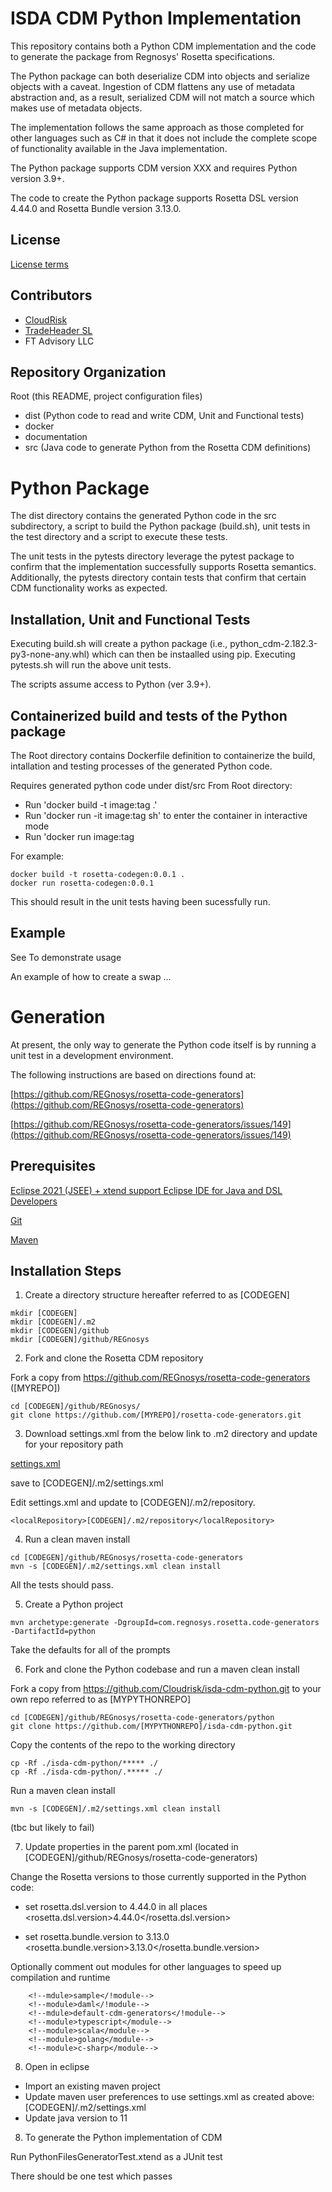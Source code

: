# ISDA CDM Python Implementation

This repository contains both a Python CDM implementation and the code to generate the package from Regnosys' Rosetta specifications.  
 
The Python package can both deserialize CDM into objects and serialize objects with a caveat.  Ingestion of CDM flattens any use of metadata abstraction and, as a result, serialized CDM will not match a source which makes use of metadata objects.

The implementation follows the same approach as those completed for other languages such as C# in that it does not include the complete scope of functionality available in the Java implementation.

The Python package supports CDM version XXX and requires Python version 3.9+.

The code to create the Python package supports Rosetta DSL version 4.44.0 and Rosetta Bundle version 3.13.0.

## License

[License terms](<https://portal.cdm.rosetta-technology.io/#/terms-isda>) 

## Contributors
- [CloudRisk](https://www.cloudrisk.uk)
- [TradeHeader SL](https://www.tradeheader.com)
- FT Advisory LLC

## Repository Organization

Root (this README, project configuration files)
  - dist (Python code to read and write CDM, Unit and Functional tests)
  - docker 
  - documentation 
  - src  (Java code to generate Python from the Rosetta CDM definitions) 

# Python Package

The dist directory contains the generated Python code in the src subdirectory, a script to build the Python package (build.sh), unit tests in the test directory and a script to execute these tests. 

The unit tests in the pytests directory leverage the pytest package to confirm that the implementation successfully supports Rosetta semantics.  Additionally, the pytests directory contain tests that confirm that certain CDM functionality works as expected.

## Installation, Unit and Functional Tests 

Executing build.sh will create a python package (i.e., python_cdm-2.182.3-py3-none-any.whl) which can then be instaalled using pip.
Executing pytests.sh will run the above unit tests. 

The scripts assume access to Python (ver 3.9+).

## Containerized build and tests of the Python package

The Root directory contains Dockerfile definition to containerize the build, intallation and testing processes of the generated Python code.

Requires generated python code under dist/src
From Root directory:
- Run 'docker build -t image:tag .'
- Run 'docker run -it image:tag sh' to enter the container in interactive mode
- Run 'docker run image:tag

For example:

```
docker build -t rosetta-codegen:0.0.1 .
docker run rosetta-codegen:0.0.1
```
This should result in the unit tests having been sucessfully run.

## Example

See To demonstrate usage 

An example of how to create a swap ...

# Generation 

At present, the only way to generate the Python code itself is by running a unit test in a development environment.

The following instructions are based on directions found at:

[https://github.com/REGnosys/rosetta-code-generators](https://github.com/REGnosys/rosetta-code-generators)

[https://github.com/REGnosys/rosetta-code-generators/issues/149](https://github.com/REGnosys/rosetta-code-generators/issues/149)

## Prerequisites

[Eclipse 2021 (JSEE) + xtend support Eclipse IDE for Java and DSL Developers](https://www.eclipse.org/downloads/packages/release/2021-12/r/eclipse-ide-java-and-dsl-developers)

[Git](https://git-scm.com/)

[Maven](http://maven.apache.org/)

## Installation Steps

1. Create a directory structure hereafter referred to as [CODEGEN]
```
mkdir [CODEGEN]
mkdir [CODEGEN]/.m2
mkdir [CODEGEN]/github
mkdir [CODEGEN]/github/REGnosys
```

2. Fork and clone the Rosetta CDM repository 

Fork a copy from https://github.com/REGnosys/rosetta-code-generators ([MYREPO])

```
cd [CODEGEN]/github/REGnosys/
git clone https://github.com/[MYREPO]/rosetta-code-generators.git
```

3. Download settings.xml from the below link to .m2 directory and update for your repository path

[settings.xml](https://github.com/REGnosys/rosetta-code-generators/issues/149#issuecomment-1151680983)

save to [CODEGEN]/.m2/settings.xml

Edit settings.xml and update <localRepository> to [CODEGEN]/.m2/repository. 

```
<localRepository>[CODEGEN]/.m2/repository</localRepository>
```

4. Run a clean maven install 

```
cd [CODEGEN]/github/REGnosys/rosetta-code-generators
mvn -s [CODEGEN]/.m2/settings.xml clean install
```
All the tests should pass.

5. Create a Python project

```
mvn archetype:generate -DgroupId=com.regnosys.rosetta.code-generators  -DartifactId=python
```
Take the defaults for all of the prompts

6. Fork and clone the Python codebase and run a maven clean install

Fork a copy from https://github.com/Cloudrisk/isda-cdm-python.git to your own repo referred to as [MYPYTHONREPO] 

```
cd [CODEGEN]/github/REGnosys/rosetta-code-generators/python
git clone https://github.com/[MYPYTHONREPO]/isda-cdm-python.git
```
Copy the contents of the repo to the working directory

```
cp -Rf ./isda-cdm-python/***** ./
cp -Rf ./isda-cdm-python/.***** ./
```

Run a maven clean install
```
mvn -s [CODEGEN]/.m2/settings.xml clean install
```
(tbc but likely to fail)

7. Update properties in the parent pom.xml (located in [CODEGEN]/github/REGnosys/rosetta-code-generators)

Change the Rosetta versions to those currently supported in the Python code:

- set rosetta.dsl.version to 4.44.0 in all places
  <rosetta.dsl.version>4.44.0</rosetta.dsl.version>
        
- set rosetta.bundle.version to 3.13.0  
  <rosetta.bundle.version>3.13.0</rosetta.bundle.version>

Optionally comment out modules for other languages to speed up compilation and runtime

```
    <!--mdule>sample</!module-->
    <!--module>daml</!module-->
    <!--mdule>default-cdm-generators</!module-->
    <!--module>typescript</module-->
    <!--module>scala</module-->
    <!--module>golang</module-->
    <!--module>c-sharp</module-->
```
8. Open in eclipse  

- Import an existing maven project
- Update maven user preferences to use settings.xml as created above: [CODEGEN]/.m2/settings.xml
- Update java version to 11

8. To generate the Python implementation of CDM

Run PythonFilesGeneratorTest.xtend as a JUnit test

There should be one test which passes